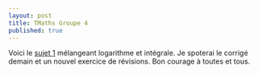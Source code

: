 ```yaml
---
layout: post
title: TMaths Groupe 4
published: true
---
```


Voici le [sujet 1](https://github.com/adam-p/markdown-here/wiki/Markdown-Cheatsheet) mélangeant logarithme et intégrale. Je spoterai le corrigé demain et un nouvel exercice de révisions. Bon courage à toutes et tous.

